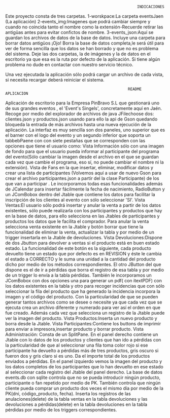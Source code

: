                                                               INDICACIONES

Este proyecto consta de tres carpetas.
1-worskpace:La carpeta eventsJaen (La aplicación)
2-events_img:Imagenes  que podrá cambiar siempre y cuando no coincida tanto el nombre como la extensión-Recuerde retirar las antigüas antes para evitar confictos de nombre.
3-events_json:Aquí se guardan los archivos de datos de la base de datos. Incluye una carpeta  para borrar datos antigüos ¡Ojo! Borra  la base de datos completa,le será útil para ver  de forma sencilla que los datos se han borrado y que no es problema del sistema.
 Deje las dos carpetas, la de imágenes y la de datos en el escritorio ya que esa es la ruta por defecto de la aplicación. Si tiene algún problema no dude en contactar con nuestro servicio técnico.

Una vez ejecutada la aplicación sólo podrá cargar un archivo de cada vista, si necesita recargar deberá reiniciar el sistema.

                                                          README APLICACION

Aplicación de escritorio para la Empresa PinBravo S.L que gestionará uno de sus grandes eventos , el  'Event's Singels', concretamente aquí en Jaén.
Recoge por medio del explorador de archivos de java JFilechoose dos: clientes.json y productos.json  usando para ello la api de Gson quedando bloqueda la entrada de más archivos hasta una nueva ejecución de la aplicación.
La interfaz es muy sencilla son dos paneles, uno superior que es el barner con el logo del evento y
un segundo inferior que soporta un tabbebPaene con con siete pestañas que se corresponden con las opciones que tiene el usuario como:
Vista Información sólo con una imagen de fondo para que el usuario pueda informar al participante del programa del evento(Sólo cambiar la imagen desde el archivo en el que se guardan cada vez que cambie el programa, eso sí, no puede cambiar el nombre ni la extensión).
Vista de Fans en la que insertar, eliminar,  modificar  datos y crear  una lista de participantes (Volvemos aquí a usar de nuevo Gson para crear el archivo participantes.json a partir del la clase Participante)  de los que van a participar .
Le incorporamos todas esas funcionalidades además de JCalendar para insertar fácilmente la fecha de nacimiento, RadioButton  y un JComBobox dentro del Jtable que contiene los datos para facilitar la inscripción de los clientes al evento con sólo seleccionar  'SI'. 
Vista Ventas:El usuario sólo podrá insertar y anular la venta a partir de los datos existentes, sólo puede realizarla con los participantes y productos que hay en la base de datos, para ello selecciona en las Jtables de participantes y productos los datos que le facilita el comprador.
Para anular la venta selecciona venta existente en la Jtable y botón borrar que tiene la funcionalidad de eliminar la venta, actualizar la tabla y por medio de un trigger insertarla en la Jtable de devoluciones.
Vista Devoluciones:Dispone de dos Jbutton para devolver a ventas si el producto está en buen estado estado. La funcionalidad de este botón es la siguiente, cada producto devuelto tiene un estado que por defecto es en REVISION y éste le cambia el estado a CORRECTO y le suma una unidad a la cantidad del producto dicho por medio de los métodos correspondientes.
El otro JButton del que dispone es el de ir a pérdidas que borra el registro de esa tabla y por medio de un trigger lo envía a la tabla pérdidas.
También le incorporamos un JComBobox con dos opciones una para generar un pdf( con itextPDF) con los datos existentes en la tabla y otro para recoger incidencias que con sólo seleccionar la fila del producto  que ha generado la incidencia incorpora la imagen y el código del producto.
Con la particularidad de que se pueden generar tantos archivos como se desee o necesite ya que cada vez que se ejecuta crea un archivo diferente y numerado para ver así el orden en que fue creado.
Además cada vez que selecciona un registro de la Jtable puede ver la imagen del producto.
Vista Productos:Inserta un nuevo producto y borra desde la Jtable.
Vista Participantes:Contiene los buttons de imprimir para enviar a impresora,insertar producto y borrar producto.
Vista Administración: Consta de un SplitPane.
En el panel derecho contiene un Jtable con lo datos de los productos y clientes que han ido a pérdidas  con la particularidad de que al seleccionar una fila toma color rojo si ese participante ha devuelto a pérdidas más de tres productos, gris oscuro si fueron dos y gris claro si es uno.
Da el importe total de los productos enviados a pérdidas.
En el panel izquierdo vemos la imagen del producto y los datos completos de los participantes que lo han devuelto en ese estado al seleccionar cada registro del Jtable del panel derecho.
La base de datos events.db con sqlite controla que no se pueda introducir ningún producto, participante o fan repetido por medio de PK.
También controla que ningún cliente pueda comprar un producto dos veces el mismo día por medio de la PK(dni, código_producto, fecha).
Inserta los registros de las anulaciones(delete) de la tabla ventas en la tabla devoluciones y las devoluciones a pérdidas(delete)  en la tabla devoluciones en la tabla pérdidas por medio de los triggers correspondientes.

